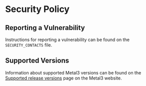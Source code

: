 # Security Policy

## Reporting a Vulnerability

Instructions for reporting a vulnerability can be found on the
`SECURITY_CONTACTS` file.

## Supported Versions

Information about supported Metal3 versions can be found on the
[Supported release versions] page on the Metal3 website.

[Supported release versions]: https://book.metal3.io/version_support.html
